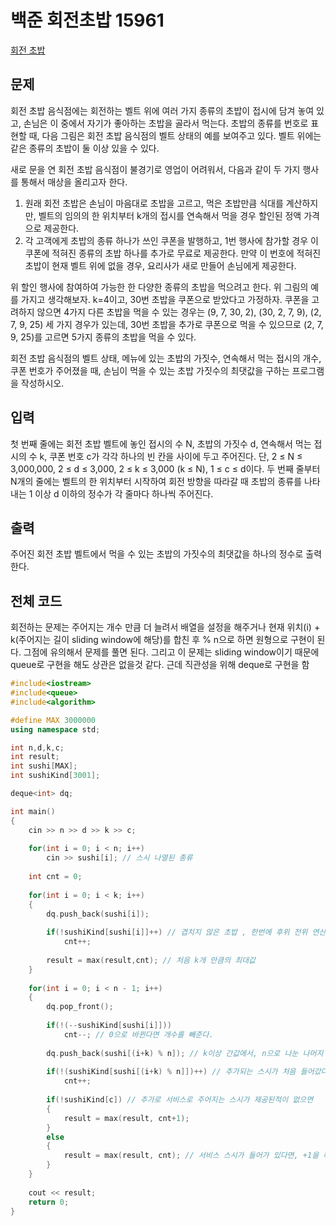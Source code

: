 # 백준 회전초밥 15961

[회전 초밥](https://www.acmicpc.net/problem/15961)

## 문제

회전 초밥 음식점에는 회전하는 벨트 위에 여러 가지 종류의 초밥이 접시에 담겨 놓여 있고, 손님은 이 중에서 자기가 좋아하는 초밥을 골라서 먹는다. 초밥의 종류를 번호로 표현할 때, 다음 그림은 회전 초밥 음식점의 벨트 상태의 예를 보여주고 있다. 벨트 위에는 같은 종류의 초밥이 둘 이상 있을 수 있다. 

새로 문을 연 회전 초밥 음식점이 불경기로 영업이 어려워서, 다음과 같이 두 가지 행사를 통해서 매상을 올리고자 한다.

  1. 원래 회전 초밥은 손님이 마음대로 초밥을  고르고, 먹은 초밥만큼 식대를 계산하지만, 벨트의 임의의 한 위치부터 k개의 접시를 연속해서 먹을 경우 할인된 정액 가격으로 제공한다. 
  2. 각 고객에게 초밥의 종류 하나가 쓰인 쿠폰을 발행하고, 1번 행사에 참가할 경우 이 쿠폰에 적혀진 종류의 초밥 하나를 추가로 무료로 제공한다. 만약 이 번호에 적혀진 초밥이 현재 벨트 위에 없을 경우, 요리사가 새로 만들어 손님에게 제공한다.  

위 할인 행사에 참여하여 가능한 한 다양한 종류의 초밥을 먹으려고 한다. 위 그림의 예를 가지고 생각해보자. k=4이고, 30번 초밥을 쿠폰으로 받았다고 가정하자. 쿠폰을 고려하지 않으면 4가지 다른 초밥을 먹을 수 있는 경우는 (9, 7, 30, 2), (30, 2, 7, 9), (2, 7, 9, 25) 세 가지 경우가 있는데, 30번 초밥을 추가로 쿠폰으로 먹을 수 있으므로 (2, 7, 9, 25)를 고르면 5가지 종류의 초밥을 먹을 수 있다. 

회전 초밥 음식점의 벨트 상태, 메뉴에 있는 초밥의 가짓수, 연속해서 먹는 접시의 개수, 쿠폰 번호가 주어졌을 때, 손님이 먹을 수 있는 초밥 가짓수의 최댓값을 구하는 프로그램을 작성하시오. 

## 입력

첫 번째 줄에는 회전 초밥 벨트에 놓인 접시의 수 N, 초밥의 가짓수 d, 연속해서 먹는 접시의 수 k, 쿠폰 번호 c가 각각 하나의 빈 칸을 사이에 두고 주어진다. 단, 2 ≤ N ≤ 3,000,000, 2 ≤ d ≤ 3,000, 2 ≤ k ≤ 3,000 (k ≤ N), 1 ≤ c ≤ d이다. 두 번째 줄부터 N개의 줄에는 벨트의 한 위치부터 시작하여 회전 방향을 따라갈 때 초밥의 종류를 나타내는 1 이상 d 이하의 정수가 각 줄마다 하나씩 주어진다. 

## 출력

주어진 회전 초밥 벨트에서 먹을 수 있는 초밥의 가짓수의 최댓값을 하나의 정수로 출력한다.

## 전체 코드

회전하는 문제는 주어지는 개수 만큼 더 늘려서 배열을 설정을 해주거나 현재 위치(i) + k(주어지는 길이 sliding window에 해당)를 합친 후 % n으로 하면 원형으로 구현이 된다.
그점에 유의해서 문제를 풀면 된다. 그리고 이 문제는 sliding window이기 때문에 queue로 구현을 해도 상관은 없을것 같다. 근데 직관성을 위해 deque로 구현을 함

```c++
#include<iostream>
#include<queue>
#include<algorithm>

#define MAX 3000000
using namespace std;

int n,d,k,c;
int result;
int sushi[MAX];
int sushiKind[3001];

deque<int> dq;

int main()
{
	cin >> n >> d >> k >> c;
	
	for(int i = 0; i < n; i++)
		cin >> sushi[i]; // 스시 나열된 종류
		
	int cnt = 0;
	
	for(int i = 0; i < k; i++)
	{
		dq.push_back(sushi[i]);
		
		if(!sushiKind[sushi[i]]++) // 겹치지 않은 초밥 , 한번에 후위 전위 연산처리를 해주는 것 생각
			cnt++;
		
		result = max(result,cnt); // 처음 k개 만큼의 최대값 
	}
	
	for(int i = 0; i < n - 1; i++)
	{
		dq.pop_front();
		
		if(!(--sushiKind[sushi[i]]))
			cnt--; // 0으로 바뀐다면 개수를 빼준다.
			
		dq.push_back(sushi[(i+k) % n]); // k이상 간값에서, n으로 나눈 나머지 index 위치 
		
		if(!(sushiKind[sushi[(i+k) % n]])++) // 추가되는 스시가 처음 들어갔다면 ++후 cnt ++해준다.
			cnt++;
		
		if(!sushiKind[c]) // 추가로 서비스로 주어지는 스시가 제공된적이 없으면
		{
			result = max(result, cnt+1);
		}	 
		else
		{
			result = max(result, cnt); // 서비스 스시가 들어가 있다면, +1을 해주지 않음 
		}
	}
	
	cout << result;
	return 0;
}
```
